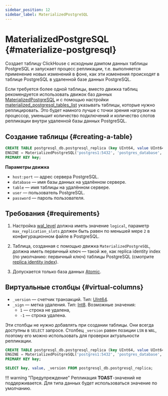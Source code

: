 ```yaml
---
sidebar_position: 12
sidebar_label: MaterializedPostgreSQL
---
```


# MaterializedPostgreSQL {#materialize-postgresql}

Создает таблицу ClickHouse с исходным дампом данных таблицы PostgreSQL и запускает процесс репликации, т.е. выполняется применение новых изменений в фоне, как эти изменения происходят в таблице PostgreSQL в удаленной базе данных PostgreSQL.

Если требуется более одной таблицы, вместо движка таблиц рекомендуется использовать движок баз данных [MaterializedPostgreSQL](../../../engines/database-engines/materialized-postgresql.md) и с помощью настройки [materialized_postgresql_tables_list](../../../operations/settings/settings.md#materialized-postgresql-tables-list) указывать таблицы, которые нужно реплицировать. Это будет намного лучше с точки зрения нагрузки на процессор, уменьшит количество подключений и количество слотов репликации внутри удаленной базы данных PostgreSQL.

## Создание таблицы {#creating-a-table}

``` sql
CREATE TABLE postgresql_db.postgresql_replica (key UInt64, value UInt64)
ENGINE = MaterializedPostgreSQL('postgres1:5432', 'postgres_database', 'postgresql_replica', 'postgres_user', 'postgres_password')
PRIMARY KEY key;
```

**Параметры движка**

-   `host:port` — адрес сервера PostgreSQL.
-   `database` — имя базы данных на удалённом сервере.
-   `table` — имя таблицы на удалённом сервере.
-   `user` — пользователь PostgreSQL.
-   `password` — пароль пользователя.

## Требования {#requirements}

1. Настройка [wal_level](https://postgrespro.ru/docs/postgrespro/10/runtime-config-wal) должна иметь значение `logical`, параметр `max_replication_slots` должен быть равен по меньшей мере `2` в конфигурационном файле в PostgreSQL.

2. Таблица, созданная с помощью движка `MaterializedPostgreSQL`, должна иметь первичный ключ — такой же, как replica identity index (по умолчанию: первичный ключ) таблицы PostgreSQL (смотрите [replica identity index](../../../engines/database-engines/materialized-postgresql.md#requirements)).

3. Допускается только база данных [Atomic](https://en.wikipedia.org/wiki/Atomicity_(database_systems)).

## Виртуальные столбцы {#virtual-columns}

-   `_version` — счетчик транзакций. Тип: [UInt64](../../../sql-reference/data-types/int-uint.md).
-   `_sign` — метка удаления. Тип: [Int8](../../../sql-reference/data-types/int-uint.md). Возможные значения:
    - `1` — строка не удалена, 
    - `-1` — строка удалена.

Эти столбцы не нужно добавлять при создании таблицы. Они всегда доступны в `SELECT` запросе.
Столбец `_version` равен позиции `LSN` в `WAL`, поэтому его можно использовать для проверки актуальности репликации.

``` sql
CREATE TABLE postgresql_db.postgresql_replica (key UInt64, value UInt64)
ENGINE = MaterializedPostgreSQL('postgres1:5432', 'postgres_database', 'postgresql_replica', 'postgres_user', 'postgres_password')
PRIMARY KEY key;

SELECT key, value, _version FROM postgresql_db.postgresql_replica;
```

!!! warning "Предупреждение"
    Репликация **TOAST**-значений не поддерживается. Для типа данных будет использоваться значение по умолчанию.

